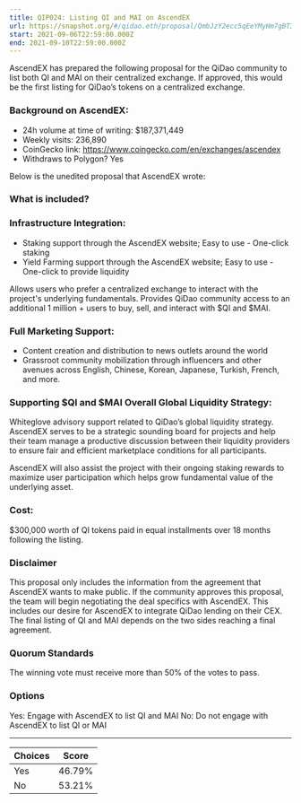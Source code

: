 ```yaml
---
title: QIP024: Listing QI and MAI on AscendEX
url: https://snapshot.org/#/qidao.eth/proposal/QmbJzY2ecc5qEeYMyHm7gBT3aLxauEQVmtrvK2jay9Rgf8
start: 2021-09-06T22:59:00.000Z
end: 2021-09-10T22:59:00.000Z
---
```

AscendEX has prepared the following proposal for the QiDao community to list both QI and MAI on their centralized exchange. If approved, this would be the first listing for QiDao’s tokens on a centralized exchange.

### Background on AscendEX:

* 24h volume at time of writing: $187,371,449
* Weekly visits: 236,890
* CoinGecko link: https://www.coingecko.com/en/exchanges/ascendex
* Withdraws to Polygon? Yes

Below is the unedited proposal that AscendEX wrote:

### What is included?

### Infrastructure Integration:

* Staking support through the AscendEX website; Easy to use - One-click staking
* Yield Farming support through the AscendEX website; Easy to use - One-click to provide liquidity

Allows users who prefer a centralized exchange to interact with the project's underlying fundamentals. Provides QiDao community access to an additional 1 million + users to buy, sell, and interact with $QI and $MAI.

### Full Marketing Support:

* Content creation and distribution to news outlets around the world
* Grassroot community mobilization through influencers and other avenues across English, Chinese, Korean, Japanese, Turkish, French, and more.

### Supporting $QI and $MAI Overall Global Liquidity Strategy:

Whiteglove advisory support related to QiDao’s global liquidity strategy. AscendEX serves to be a strategic sounding board for projects and help their team manage a productive discussion between their liquidity providers to ensure fair and efficient marketplace conditions for all participants.

AscendEX will also assist the project with their ongoing staking rewards to maximize user participation which helps grow fundamental value of the underlying asset.


### Cost:

$300,000 worth of QI tokens paid in equal installments over 18 months following the listing.

### Disclaimer

This proposal only includes the information from the agreement that AscendEX wants to make public. If the community approves this proposal, the team will begin negotiating the deal specifics with AscendEX. This includes our desire for AscendEX to integrate QiDao lending on their CEX. The final listing of QI and MAI depends on the two sides reaching a final agreement.

### Quorum Standards

The winning vote must receive more than 50% of the votes to pass.

### Options

Yes: Engage with AscendEX to list QI and MAI
No: Do not engage with AscendEX to list QI or MAI

---
| Choices | Score |
| --- | --- |
| Yes | 46.79% |
| No | 53.21% |

